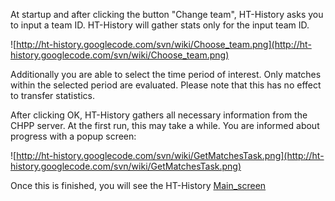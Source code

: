 At startup and after clicking the button "Change team", HT-History asks you to input a team ID. HT-History will gather stats only for the input team ID.

![http://ht-history.googlecode.com/svn/wiki/Choose_team.png](http://ht-history.googlecode.com/svn/wiki/Choose_team.png)


Additionally you are able to select the time period of interest. Only matches within the selected period are evaluated. Please note that this has no effect to transfer statistics.

After clicking OK, HT-History gathers all necessary information from the CHPP server. At the first run, this may take a while. You are informed about progress with a popup screen:

![http://ht-history.googlecode.com/svn/wiki/GetMatchesTask.png](http://ht-history.googlecode.com/svn/wiki/GetMatchesTask.png)

Once this is finished, you will see the HT-History [Main\_screen](Main_screen.md)